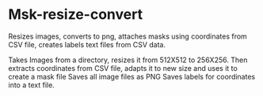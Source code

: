 # Msk-resize-convert
Resizes images, converts to png, attaches masks using coordinates from CSV file, creates labels text files from CSV data.

Takes Images from a directory, resizes it from 512X512 to 256X256. 
Then extracts coordinates from CSV file, adapts it to new size and uses it to create a mask file
Saves all image files as PNG
Saves labels for coordinates into a text file. 
